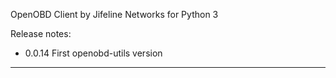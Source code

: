 OpenOBD Client by Jifeline Networks for Python 3

Release notes:

 - 0.0.14 First openobd-utils version 


---------------------------------------------------------------



